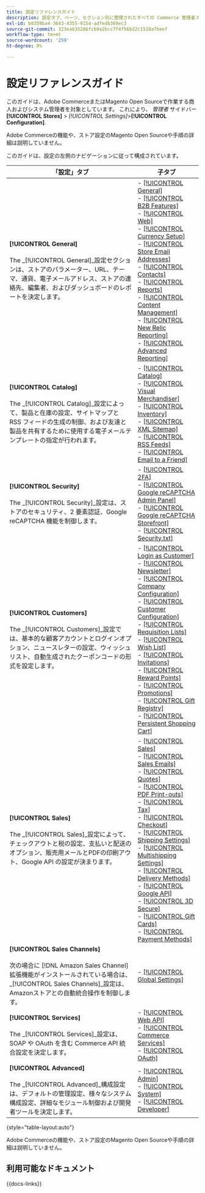 ```yaml
---
title: 設定リファレンスガイド
description: 設定タブ、ページ、セクション別に整理されたすべての Commerce 管理者ストア設定の説明情報を確認します。
exl-id: b0359ba4-3643-4355-9154-adfedb369ec3
source-git-commit: 323ea635286fcb9a2bcc7f4f56b32c1518a7beef
workflow-type: tm+mt
source-wordcount: '259'
ht-degree: 0%

---
```


# 設定リファレンスガイド

このガイドは、Adobe CommerceまたはMagento Open Sourceで作業する商人およびシステム管理者を対象としています。 これにより、 _管理者_ サイドバー **[!UICONTROL Stores]** > _[!UICONTROL Settings]_>**[!UICONTROL Configuration]**.

Adobe Commerceの機能や、ストア設定のMagento Open Sourceや手順の詳細は説明していません。

このガイドは、設定の左側のナビゲーションに従って構成されています。

| 「設定」タブ | 子タブ |
| ----------------- | ---------- |
| **[!UICONTROL General]** <br/><br/>The _[!UICONTROL General]_設定セクションは、ストアのパラメーター、URL、テーマ、通貨、電子メールアドレス、ストアの連絡先、編集者、およびダッシュボードのレポートを決定します。 | - [[!UICONTROL General]](./general/general.md)<br>- [[!UICONTROL B2B Features]](./general/b2b-features.md)<br>- [[!UICONTROL Web]](./general/web.md)<br>- [[!UICONTROL Currency Setup]](./general/currency-setup.md)<br>- [[!UICONTROL Store Email Addresses]](./general/store-email-addresses.md)<br>- [[!UICONTROL Contacts]](./general/contacts.md)<br>- [[!UICONTROL Reports]](./general/reports.md)<br>- [[!UICONTROL Content Management]](./general/content-management.md)<br>- [[!UICONTROL New Relic Reporting]](./general/new-relic-reporting.md)<br>- [[!UICONTROL Advanced Reporting]](./general/advanced-reporting.md) |
| **[!UICONTROL Catalog]** <br/><br/>The _[!UICONTROL Catalog]_設定によって、製品と在庫の設定、サイトマップと RSS フィードの生成の制御、および友達と製品を共有するために使用する電子メールテンプレートの指定が行われます。 | - [[!UICONTROL Catalog]](./catalog/catalog.md)<br>- [[!UICONTROL Visual Merchandiser]](./catalog/visual-merchandiser.md)<br>- [[!UICONTROL Inventory]](./catalog/inventory.md)<br>- [[!UICONTROL XML Sitemap]](./catalog/xml-sitemap.md)<br>- [[!UICONTROL RSS Feeds]](./catalog/rss-feeds.md)<br>- [[!UICONTROL Email to a Friend]](./catalog/email-to-a-friend.md) |
| **[!UICONTROL Security]** <br/><br/>The _[!UICONTROL Security]_設定は、ストアのセキュリティ、2 要素認証、Google reCAPTCHA 機能を制御します。 | - [[!UICONTROL 2FA]](./security/2fa.md)<br>- [[!UICONTROL Google reCAPTCHA Admin Panel]](./security/google-recaptcha-admin.md)<br>- [[!UICONTROL Google reCAPTCHA Storefront]](./security/google-recaptcha-storefront.md)<br>- [[!UICONTROL Security.txt]](./security/security-txt.md) |
| **[!UICONTROL Customers]** <br/><br/>The _[!UICONTROL Customers]_設定では、基本的な顧客アカウントとログインオプション、ニュースレターの設定、ウィッシュリスト、自動生成されたクーポンコードの形式を設定します。 | - [[!UICONTROL Login as Customer]](./customers/login-as-customer.md)<br>- [[!UICONTROL Newsletter]](./customers/newsletter.md)<br>- [[!UICONTROL Company Configuration]](./customers/company-configuration.md)<br>- [[!UICONTROL Customer Configuration]](./customers/customer-configuration.md)<br>- [[!UICONTROL Requisition Lists]](./customers/requisition-lists.md)<br>- [[!UICONTROL Wish List]](./customers/wishlist.md)<br>- [[!UICONTROL Invitations]](./customers/invitations.md)<br>- [[!UICONTROL Reward Points]](./customers/reward-points.md)<br>- [[!UICONTROL Promotions]](./customers/promotions.md)<br>- [[!UICONTROL Gift Registry]](./customers/gift-registry.md)<br>- [[!UICONTROL Persistent Shopping Cart]](./customers/persistent-shopping-cart.md) |
| **[!UICONTROL Sales]** <br/><br/>The _[!UICONTROL Sales]_設定によって、チェックアウトと税の設定、支払いと配送のオプション、販売用メールとPDFの印刷アウト、Google API の設定が決まります。 | - [[!UICONTROL Sales]](./sales/sales.md)<br>- [[!UICONTROL Sales Emails]](./sales/sales-emails.md)<br>- [[!UICONTROL Quotes]](./sales/quotes.md)<br>- [[!UICONTROL PDF Print-outs]](./sales/pdf-print-outs.md)<br>- [[!UICONTROL Tax]](./sales/tax.md)<br>- [[!UICONTROL Checkout]](./sales/checkout.md)<br>- [[!UICONTROL Shipping Settings]](./sales/shipping-settings.md)<br>- [[!UICONTROL Multishipping Settings]](./sales/multishipping-settings.md)<br>- [[!UICONTROL Delivery Methods]](./sales/delivery-methods.md)<br>- [[!UICONTROL Google API]](./sales/google-api.md)<br>- [[!UICONTROL 3D Secure]](./sales/3d-secure.md)<br>- [[!UICONTROL Gift Cards]](./sales/gift-cards.md)<br>- [[!UICONTROL Payment Methods]](./sales/payment-methods.md) |
| **[!UICONTROL Sales Channels]** <br/><br/>次の場合に [!DNL Amazon Sales Channel] 拡張機能がインストールされている場合は、 _[!UICONTROL Sales Channels]_設定は、Amazonストアとの自動統合操作を制御します。 | - [[!UICONTROL Global Settings]](sales-channels.md) |
| **[!UICONTROL Services]** <br/><br/>The _[!UICONTROL Services]_設定は、SOAP や OAuth を含む Commerce API 統合設定を決定します。 | - [[!UICONTROL Web API]](./services/magento-web-api.md)<br>- [[!UICONTROL Commerce Services]](./services/saas.md)<br>- [[!UICONTROL OAuth]](./services/oauth.md) |
| **[!UICONTROL Advanced]** <br/><br/>The _[!UICONTROL Advanced]_構成設定は、デフォルトの管理設定、様々なシステム構成設定、詳細なモジュール制御および開発者ツールを決定します。 | - [[!UICONTROL Admin]](./advanced/admin.md)<br>- [[!UICONTROL System]](./advanced/system.md)<br>- [[!UICONTROL Developer]](./advanced/developer.md) |

{style="table-layout:auto"}

Adobe Commerceの機能や、ストア設定のMagento Open Sourceや手順の詳細は説明していません。

## 利用可能なドキュメント

{{docs-links}}

